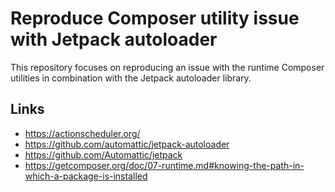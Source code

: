 # Reproduce Composer utility issue with Jetpack autoloader

This repository focuses on reproducing an issue with the runtime Composer utilities in combination with the Jetpack autoloader library.

## Links

- https://actionscheduler.org/
- https://github.com/automattic/jetpack-autoloader
- https://github.com/Automattic/jetpack
- https://getcomposer.org/doc/07-runtime.md#knowing-the-path-in-which-a-package-is-installed

